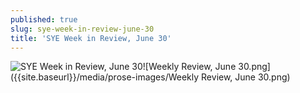 ```yaml
---
published: true
slug: sye-week-in-review-june-30
title: 'SYE Week in Review, June 30'
---
```

![SYE Week in Review, June 30]({{site.baseurl}}/media/prose-images/Weekly%20Review%2C%20June%2030.png)![Weekly Review, June 30.png]({{site.baseurl}}/media/prose-images/Weekly Review, June 30.png)
